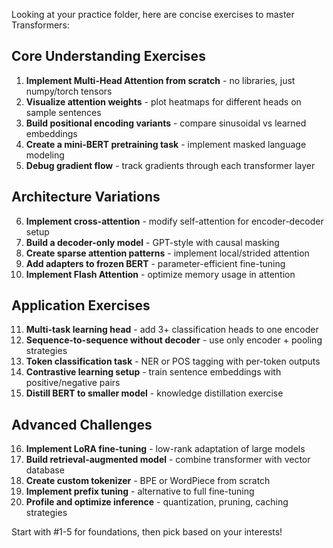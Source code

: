 Looking at your practice folder, here are concise exercises to master Transformers:

## Core Understanding Exercises

1. **Implement Multi-Head Attention from scratch** - no libraries, just numpy/torch tensors
2. **Visualize attention weights** - plot heatmaps for different heads on sample sentences
3. **Build positional encoding variants** - compare sinusoidal vs learned embeddings
4. **Create a mini-BERT pretraining task** - implement masked language modeling
5. **Debug gradient flow** - track gradients through each transformer layer

## Architecture Variations

6. **Implement cross-attention** - modify self-attention for encoder-decoder setup
7. **Build a decoder-only model** - GPT-style with causal masking
8. **Create sparse attention patterns** - implement local/strided attention
9. **Add adapters to frozen BERT** - parameter-efficient fine-tuning
10. **Implement Flash Attention** - optimize memory usage in attention

## Application Exercises

11. **Multi-task learning head** - add 3+ classification heads to one encoder
12. **Sequence-to-sequence without decoder** - use only encoder + pooling strategies
13. **Token classification task** - NER or POS tagging with per-token outputs
14. **Contrastive learning setup** - train sentence embeddings with positive/negative pairs
15. **Distill BERT to smaller model** - knowledge distillation exercise

## Advanced Challenges

16. **Implement LoRA fine-tuning** - low-rank adaptation of large models
17. **Build retrieval-augmented model** - combine transformer with vector database
18. **Create custom tokenizer** - BPE or WordPiece from scratch
19. **Implement prefix tuning** - alternative to full fine-tuning
20. **Profile and optimize inference** - quantization, pruning, caching strategies

Start with #1-5 for foundations, then pick based on your interests!
